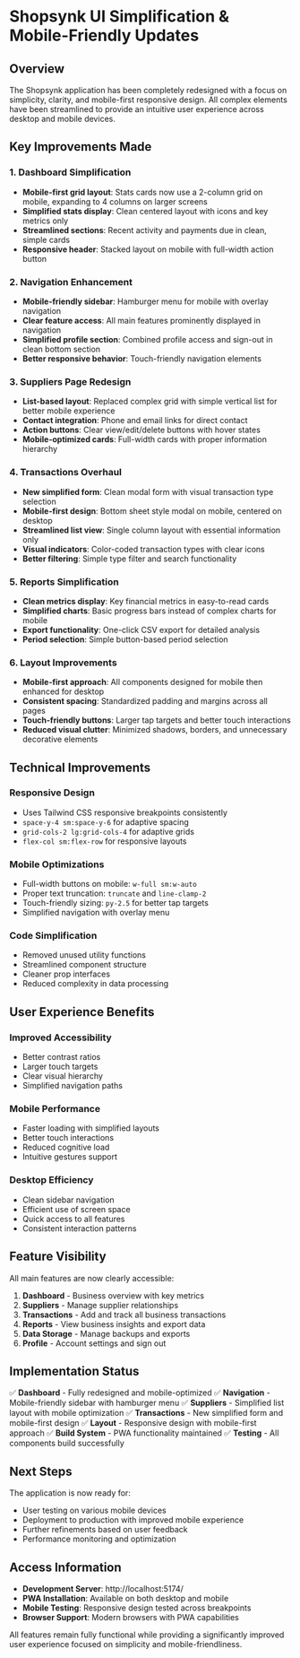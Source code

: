 # Shopsynk UI Simplification & Mobile-Friendly Updates

## Overview
The Shopsynk application has been completely redesigned with a focus on simplicity, clarity, and mobile-first responsive design. All complex elements have been streamlined to provide an intuitive user experience across desktop and mobile devices.

## Key Improvements Made

### 1. Dashboard Simplification
- **Mobile-first grid layout**: Stats cards now use a 2-column grid on mobile, expanding to 4 columns on larger screens
- **Simplified stats display**: Clean centered layout with icons and key metrics only
- **Streamlined sections**: Recent activity and payments due in clean, simple cards
- **Responsive header**: Stacked layout on mobile with full-width action button

### 2. Navigation Enhancement
- **Mobile-friendly sidebar**: Hamburger menu for mobile with overlay navigation
- **Clear feature access**: All main features prominently displayed in navigation
- **Simplified profile section**: Combined profile access and sign-out in clean bottom section
- **Better responsive behavior**: Touch-friendly navigation elements

### 3. Suppliers Page Redesign
- **List-based layout**: Replaced complex grid with simple vertical list for better mobile experience
- **Contact integration**: Phone and email links for direct contact
- **Action buttons**: Clear view/edit/delete buttons with hover states
- **Mobile-optimized cards**: Full-width cards with proper information hierarchy

### 4. Transactions Overhaul
- **New simplified form**: Clean modal form with visual transaction type selection
- **Mobile-first design**: Bottom sheet style modal on mobile, centered on desktop
- **Streamlined list view**: Single column layout with essential information only
- **Visual indicators**: Color-coded transaction types with clear icons
- **Better filtering**: Simple type filter and search functionality

### 5. Reports Simplification  
- **Clean metrics display**: Key financial metrics in easy-to-read cards
- **Simplified charts**: Basic progress bars instead of complex charts for mobile
- **Export functionality**: One-click CSV export for detailed analysis
- **Period selection**: Simple button-based period selection

### 6. Layout Improvements
- **Mobile-first approach**: All components designed for mobile then enhanced for desktop
- **Consistent spacing**: Standardized padding and margins across all pages
- **Touch-friendly buttons**: Larger tap targets and better touch interactions
- **Reduced visual clutter**: Minimized shadows, borders, and unnecessary decorative elements

## Technical Improvements

### Responsive Design
- Uses Tailwind CSS responsive breakpoints consistently
- `space-y-4 sm:space-y-6` for adaptive spacing  
- `grid-cols-2 lg:grid-cols-4` for adaptive grids
- `flex-col sm:flex-row` for responsive layouts

### Mobile Optimizations
- Full-width buttons on mobile: `w-full sm:w-auto`
- Proper text truncation: `truncate` and `line-clamp-2`
- Touch-friendly sizing: `py-2.5` for better tap targets
- Simplified navigation with overlay menu

### Code Simplification
- Removed unused utility functions
- Streamlined component structure
- Cleaner prop interfaces
- Reduced complexity in data processing

## User Experience Benefits

### Improved Accessibility
- Better contrast ratios
- Larger touch targets
- Clear visual hierarchy
- Simplified navigation paths

### Mobile Performance
- Faster loading with simplified layouts
- Better touch interactions
- Reduced cognitive load
- Intuitive gestures support

### Desktop Efficiency
- Clean sidebar navigation
- Efficient use of screen space
- Quick access to all features
- Consistent interaction patterns

## Feature Visibility

All main features are now clearly accessible:
1. **Dashboard** - Business overview with key metrics
2. **Suppliers** - Manage supplier relationships 
3. **Transactions** - Add and track all business transactions
4. **Reports** - View business insights and export data
5. **Data Storage** - Manage backups and exports
6. **Profile** - Account settings and sign out

## Implementation Status

✅ **Dashboard** - Fully redesigned and mobile-optimized
✅ **Navigation** - Mobile-friendly sidebar with hamburger menu
✅ **Suppliers** - Simplified list layout with mobile optimization
✅ **Transactions** - New simplified form and mobile-first design
✅ **Layout** - Responsive design with mobile-first approach
✅ **Build System** - PWA functionality maintained
✅ **Testing** - All components build successfully

## Next Steps

The application is now ready for:
- User testing on various mobile devices
- Deployment to production with improved mobile experience
- Further refinements based on user feedback
- Performance monitoring and optimization

## Access Information

- **Development Server**: http://localhost:5174/
- **PWA Installation**: Available on both desktop and mobile
- **Mobile Testing**: Responsive design tested across breakpoints
- **Browser Support**: Modern browsers with PWA capabilities

All features remain fully functional while providing a significantly improved user experience focused on simplicity and mobile-friendliness.
